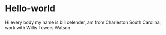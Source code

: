 # Hello-world
Hi every body my name is bill celender, am from Charleston South Carolina, work with Willis Towers Watson
